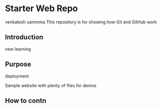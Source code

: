 # Starter Web Repo
venkatesh sammma
This repository is for showing how Git and GitHub work

## Introduction
new learning 
## Purpose
deployment

Sample website with plenty of files for demos

## How to contn